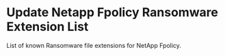 # Update Netapp Fpolicy Ransomware Extension List
List of known Ransomware file extensions for NetApp Fpolicy. 
